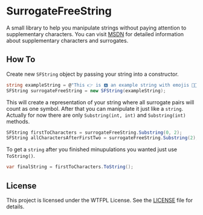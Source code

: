 # SurrogateFreeString

A small library to help you manipulate strings without paying attention to supplementary characters.
You can visit [MSDN](https://msdn.microsoft.com/ru-ru/library/windows/desktop/dd374069(v=vs.85).aspx) for detailed information about supplementary characters and surrogates.

## How To

Create new `SFString` object by passing your string into a constructor.

```c#
string exampleString = @"This 👉 is 🅰 an example string with emojis 👨‍👩‍👧‍👧.";
SFString surrogateFreeString = new SFString(exampleString);
```
This will create a representation of your string where all surrogate pairs will count as one symbol.
After that you can manipulate it just like a `string`. Actually for now there are only `Substring(int, int)` and `Substring(int)` methods.

```c#
SFString firstToCharacters = surrogateFreeString.Substring(0, 2);
SFString allCharactersAfterFirstTwo = surrogateFreeString.Substring(2);
```

To get a `string` after you finished minupulations you wanted just use `ToString()`.

```c#
var finalString = firstToCharacters.ToString();
```

## License

This project is licensed under the WTFPL License.
See the [LICENSE](LICENSE) file for details.

